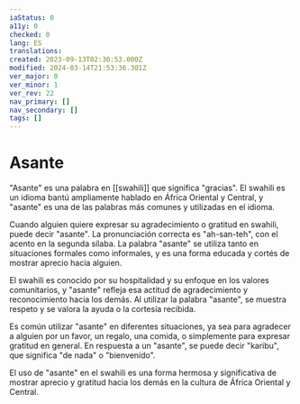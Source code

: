 ```yaml
---
iaStatus: 0
a11y: 0
checked: 0
lang: ES
translations: 
created: 2023-09-13T02:30:53.000Z
modified: 2024-03-14T21:53:36.301Z
ver_major: 0
ver_minor: 1
ver_rev: 22
nav_primary: []
nav_secondary: []
tags: []
---
```

# Asante

"Asante" es una palabra en [[swahili]] que significa "gracias". El swahili es un idioma bantú ampliamente hablado en África Oriental y Central, y "asante" es una de las palabras más comunes y utilizadas en el idioma.

Cuando alguien quiere expresar su agradecimiento o gratitud en swahili, puede decir "asante". La pronunciación correcta es "ah-san-teh", con el acento en la segunda sílaba. La palabra "asante" se utiliza tanto en situaciones formales como informales, y es una forma educada y cortés de mostrar aprecio hacia alguien.

El swahili es conocido por su hospitalidad y su enfoque en los valores comunitarios, y "asante" refleja esa actitud de agradecimiento y reconocimiento hacia los demás. Al utilizar la palabra "asante", se muestra respeto y se valora la ayuda o la cortesía recibida.

Es común utilizar "asante" en diferentes situaciones, ya sea para agradecer a alguien por un favor, un regalo, una comida, o simplemente para expresar gratitud en general. En respuesta a un "asante", se puede decir "karibu", que significa "de nada" o "bienvenido".

El uso de "asante" en el swahili es una forma hermosa y significativa de mostrar aprecio y gratitud hacia los demás en la cultura de África Oriental y Central.